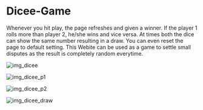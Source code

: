 # Dicee-Game
Whenever you hit play, the page refreshes and given a winner.
If the player 1 rolls more than player 2, he/she wins and vice versa.
At times both the dice can show the same number resulting in a draw.
You can even reset the page to default setting.
This Webite can be used as a game to settle small disputes as the result is completely random everytime.

![img_dicee](https://user-images.githubusercontent.com/75977991/174360103-4d4d91bd-78bd-4436-a67f-26f6f5e567d6.JPG)

![img_dicee_p1](https://user-images.githubusercontent.com/75977991/174379453-12ddff35-a62e-4c69-8c51-33087612095f.JPG)

![img_dicee_p2](https://user-images.githubusercontent.com/75977991/174379527-b0d33d48-2f27-4911-b05e-fe7245dc9356.JPG)

![img_dicee_draw](https://user-images.githubusercontent.com/75977991/174380396-5af7008f-7d6c-403a-9d4a-1cfa2f4efc92.JPG)
